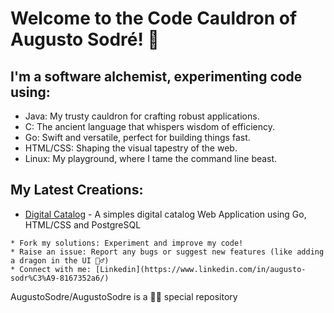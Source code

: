 # **Welcome to the Code Cauldron of Augusto Sodré!** 🙌
## I'm a software alchemist, experimenting code using:

* Java: My trusty cauldron for crafting robust applications.
* C: The ancient language that whispers wisdom of efficiency.
* Go: Swift and versatile, perfect for building things fast.
* HTML/CSS: Shaping the visual tapestry of the web.
* Linux: My playground, where I tame the command line beast.

## My Latest Creations:

* [Digital Catalog](https://github.com/AugustoSodre/Digital-Catalog) - A simples digital catalog Web Application using Go, HTML/CSS and PostgreSQL
  

```
* Fork my solutions: Experiment and improve my code!
* Raise an issue: Report any bugs or suggest new features (like adding a dragon in the UI 🤷‍♂️)
* Connect with me: [Linkedin](https://www.linkedin.com/in/augusto-sodr%C3%A9-8167352a6/)
```

AugustoSodre/AugustoSodre is a 🐱‍👤 special repository
